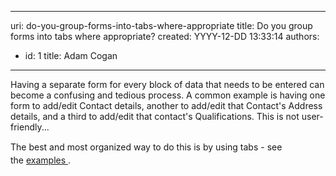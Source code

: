 

---
uri: do-you-group-forms-into-tabs-where-appropriate
title: Do you group forms into tabs where appropriate?
created: YYYY-12-DD 13:33:14
authors:
  - id: 1
    title: Adam Cogan
---




<span class='intro'> <p>Having a separate form for every block of data that needs to be entered&#160;can become a confusing and tedious process. A common example is having&#160;one form to add/edit Contact details, another to add/edit that Contact's&#160;Address details, and a third to add/edit that contact's Qualifications. This is not user-friendly...​​</p> </span>

<p>​<span style="line-height&#58;20.8px;">The best and&#160;most organized way to do this is by using tabs - see the&#160;</span><a href="/_layouts/15/FIXUPREDIRECT.ASPX?WebId=3dfc0e07-e23a-4cbb-aac2-e778b71166a2&amp;TermSetId=07da3ddf-0924-4cd2-a6d4-a4809ae20160&amp;TermId=3ee0b1cc-284f-48fc-a364-36992cbed601" style="line-height&#58;20.8px;">examples&#160;</a>.</p>


